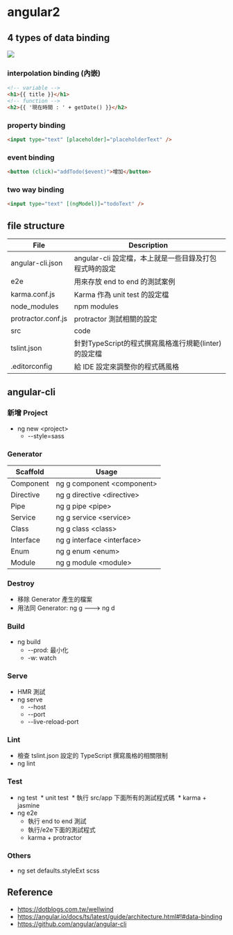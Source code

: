 # angular2

## 4 types of data binding
![](https://angular.io/resources/images/devguide/architecture/databinding.png)
### interpolation binding (內嵌)
```html
<!-- variable -->
<h1>{{ title }}</h1>
<!-- function -->
<h2>{{ '現在時間 : ' + getDate() }}</h2>
```
### property binding
```html
<input type="text" [placeholder]="placeholderText" />
```
### event binding
```html
<button (click)="addTodo($event)">增加</button>
```
### two way binding
```html
<input type="text" [(ngModel)]="todoText" />
```

## file structure
| File               | Description                                        |
| ------------------ | -------------------------------------------------- |
| angular-cli.json   | angular-cli 設定檔，本上就是一些目錄及打包程式時的設定 |
| e2e                | 用來存放 end to end 的測試案例                       |
| karma.conf.js      | Karma 作為 unit test 的設定檔                       |
| node_modules       | npm modules                                        |
| protractor.conf.js | protractor 測試相關的設定                           |
| src                | code                                               |
| tslint.json        | 針對TypeScript的程式撰寫風格進行規範(linter)的設定檔  |
| .editorconfig      | 給 IDE 設定來調整你的程式碼風格                      |

## angular-cli

### 新增 Project
* ng new \<project>
  * --style=sass

### Generator
| Scaffold  | Usage |
| --------- | ----- |
| Component | ng g component \<component> |
| Directive | ng g directive \<directive> |
| Pipe      | ng g pipe \<pipe> |
| Service   | ng g service \<service> |
| Class     | ng g class \<class> |
| Interface | ng g interface \<interface> |
| Enum      | ng g enum \<enum> |
| Module    | ng g module \<module> |

### Destroy
* 移除 Generator 產生的檔案
* 用法同 Generator: ng g ---> ng d

### Build
* ng build
  * --prod: 最小化
  * -w: watch

### Serve
* HMR 測試
* ng serve
  * --host
  * --port
  * --live-reload-port

### Lint
* 檢查 tslint.json 設定的 TypeScript 撰寫風格的相關限制
* ng lint

### Test
* ng test
  * unit test
  * 執行 src/app 下面所有的測試程式碼
  * karma + jasmine
* ng e2e
  * 執行 end to end 測試
  * 執行/e2e下面的測試程式
  * karma + protractor

### Others
* ng set defaults.styleExt scss

## Reference
* https://dotblogs.com.tw/wellwind
* https://angular.io/docs/ts/latest/guide/architecture.html#!#data-binding
* https://github.com/angular/angular-cli
